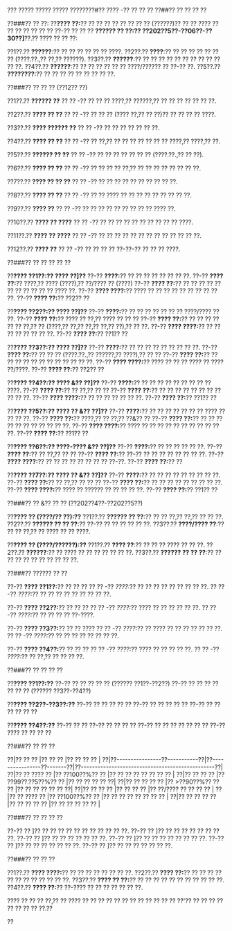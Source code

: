 ??? ????? ????? ????? ????????#?? ???? -?? ?? ?? ??
??##?? ?? ?? ?? ??

??###?? ?? ??:
??**???? ??:**?? ?? ?? ?? ?? ?? ?? ?? ?? (??????)?? ?? ?? ???? ?? ?? ?? ?? ?? ?? ?? ??-?? ?? ?? ?? **?????? ?? ??:?? ??202??5??-??06??-??30??]**??.?? ???? ?? ?? ??:

??1??.?? **??????**:?? ?? ?? ?? ?? ?? ?? ????.
??2??.?? **????**:?? ?? ?? ?? ?? ?? ?? ?? (????.??.,?? ??,?? ??????).
??3??.?? **??????**:?? ?? ?? ?? ?? ?? ?? ?? ?? ?? ?? ?? ??.
??4??.?? **??????**:?? ?? ?? ?? ?? ?? ?? ????/?????? ?? ??-?? ??.
??5??.?? **????????**:?? ?? ?? ?? ?? ?? ?? ?? ?? ??.

??###?? ?? ?? ?? (??12?? ??)

??1??.?? **?????? ??**
??  ?? -?? ?? ?? ?? ????,?? ??????,?? ?? ?? ?? ?? ?? ?? ??.

??2??.?? **???? ?? ??**
??  ?? -?? ?? ?? ?? (???? ??,?? ?? ??)?? ?? ?? ?? ?? ????.

??3??.?? **???? ?????? ??**
??  ?? -?? ?? ?? ?? ?? ?? ?? ??.

??4??.?? **???? ?? ??**
??  ?? -?? ?? ??,?? ?? ?? ?? ?? ?? ?? ?? ????,?? ????,?? ??.

??5??.?? **?????? ?? ??**
??  ?? -?? ?? ?? ?? ?? ?? ?? ?? (????.??.,?? ?? ??).

??6??.?? **???? ?? ??**
??  ?? -?? ?? ?? ?? ?? ??,?? ?? ?? ?? ?? ?? ?? ?? ??.

??7??.?? **???? ?? ?? ??**
??  ?? -?? ?? ?? ?? ?? ?? ?? ?? ?? ?? ??.

??8??.?? **???? ?? ??**
??  ?? -?? ?? ?? ???? ?? ?? ?? ?? ?? ?? ?? ?? ??.

??9??.?? **???? ??**
??  ?? -?? ?? ?? ?? ?? ?? ?? ?? ?? ?? ???? ??.

??10??.?? **???? ?? ????**
??   ?? -?? ?? ?? ?? ?? ?? ?? ?? ?? ?? ?? ????.

??11??.?? **???? ?? ????**
??   ?? -?? ?? ?? ?? ?? ?? ?? ?? ?? ?? ?? ?? ?? ??.

??12??.?? **???? ??**
??   ?? -?? ?? ?? ?? ?? ??-??-?? ?? ?? ?? ????.

??###?? ?? ?? ?? ?? ??

??**???? ??1??:?? ???? ??]??**
??-?? **????:**?? ?? ?? ?? ?? ?? ?? ?? ??.
??-?? **???? ??:**?? ????,?? ???? (????),?? ??/???? ?? (????)
??-?? **???? ??:**?? ?? ?? ?? ?? ?? ?? ?? ?? ?? ?? ?? ???? ??.
??-?? **???? ????:**?? ???? ?? ?? ?? ?? ?? ?? ?? ?? ?? ??.
??-?? **???? ??:**?? ??2?? ??

??**???? ??2??:?? ???? ??]??**
??-?? **????:**?? ?? ?? ?? ?? ?? ?? ?? ????/???? ?? ??.
??-?? **???? ??:**?? ???? ?? ??,?? ???? ?? ?? ??
??-?? **???? ??:**?? ?? ?? ?? ?? ?? ?? ??,?? ?? (????,?? ??,?? ??,?? ??,?? ??),?? ?? ??.
??-?? **???? ????:**?? ?? ?? ?? ?? ?? ?? ?? ??.
??-?? **???? ??:**?? ??1?? ??

??**???? ??3??:?? ???? ??]??**
??-?? **????:**?? ?? ?? ?? ?? ?? ?? ?? ?? ??.
??-?? **???? ??:**?? ?? ?? ?? (????.??.,?? ??????,?? ????),?? ?? ??
??-?? **???? ??:**?? ?? ?? ?? ?? ?? ?? ?? ?? ?? ?? ?? ??.
??-?? **???? ????:**?? ???? ?? ?? ?? ???? ?? ???? ??/????.
??-?? **???? ??:**?? ??2?? ??

??**???? ??4??:?? ???? &?? ??]??**
??-?? **????:**?? ?? ?? ?? ?? ?? ?? ?? ?? ?? ????.
??-?? **???? ??:**?? ?? ??,?? ?? ??
??-?? **???? ??:**?? ?? ?? ?? ?? ?? ?? ?? ?? ?? ?? ??.
??-?? **???? ????:**?? ?? ?? ?? ?? ?? ?? ??.
??-?? **???? ??:**?? ??1?? ??

??**???? ??5??:?? ???? ?? &?? ??]??**
??-?? **????:**?? ?? ?? ?? ?? ?? ?? ?? ???? ?? ?? ?? ??.
??-?? **???? ??:**?? ????,?? ?? ??,?? ??&?? ??
??-?? **???? ??:**?? ?? ?? ?? ?? ?? ?? ?? ?? ?? ?? ??.
??-?? **???? ????:**?? ???? ?? ?? ?? ?? ?? ?? ?? ?? ?? ?? ??.
??-?? **???? ??:**?? ??1?? ??

??**???? ??6??:?? ????-???? &?? ??]??**
??-?? **????:**?? ?? ?? ?? ?? ?? ??.
??-?? **???? ??:**?? ?? ??,?? ?? ??
??-?? **???? ??:**?? ??-?? ?? ?? ?? ?? ?? ?? ?? ??.
??-?? **???? ????:**?? ?? ?? ?? ?? ?? ?? ?? ?? ??-??.
??-?? **???? ??:**?? ??

??**???? ??7??:?? ???? ?? &?? ??]??**
??-?? **????:**?? ?? ?? ?? ?? ?? ?? ?? ?? ??.
??-?? **???? ??:**?? ?? ??,?? ?? ?? ??
??-?? **???? ??:**?? ?? ?? ?? ?? ?? ?? ?? ?? ??.
??-?? **???? ????:**?? ???? ?? ?????? ?? ?? ?? ?? ??.
??-?? **???? ??:**?? ??1?? ??

??###?? ?? &?? ?? ?? (??202??4??-??202??5??)

??**???? ?? (????/?? ??):??**
??1??.?? **?????? ?? ??**:?? ?? ?? ??,?? ??,?? ?? ?? ??.
??2??.?? **?????? ?? ?? ??**:?? ??-?? ?? ?? ?? ?? ?? ??.
??3??.?? **????/???? ??**:?? ?? ?? ??,?? ?? ???? ?? ?? ????.

??**???? ?? (????/??????):??**
??1??.?? **???? ??**:?? ?? ?? ?? ???? ?? ?? ??.
??2??.?? **??????**:?? ?? ???? ?? ?? ?? ?? ?? ?? ??.
??3??.?? **?????? ?? ?? ??**:?? ?? ?? ?? ?? ?? ?? ?? ?? ?? ??.

??###?? ?????? ?? ??

??-?? **???? ??1??:**?? ?? ?? ??
?? ?? -?? *????:*?? ?? ?? ?? ?? ?? ?? ?? ?? ??.
?? ?? -?? *????:*?? ?? ?? ?? ?? ?? ?? ?? ?? ??.

??-?? **???? ??2??:**?? ?? ?? ??
?? ?? -?? *????:*?? ???? ?? ?? ?? ?? ?? ??.
?? ?? -?? *????:*?? ?? ?? ?? ?? ??-????.

??-?? **???? ??3??:**?? ?? ?? ????
?? ?? -?? *????:*?? ?? ???? ?? ?? ?? ?? ?? ?? ??.
?? ?? -?? *????:*?? ?? ?? ?? ?? ?? ?? ?? ??.

??-?? **???? ??4??:**?? ?? ?? ??
?? ?? -?? *????:*?? ???? ?? ?? ?? ?? ??.
?? ?? -?? *????:*?? ?? ??,?? ?? ?? ?? ??.

??###?? ?? ?? ?? ??

??**???? ??1??:??**
??-?? ?? ?? ?? ?? ?? (?????? ??1??-??2??)
??-?? ?? ?? ?? ?? ?? ?? ?? (?????? ??3??-??4??)

??**???? ??2??-??3??:??**
??-?? ?? ?? ?? ?? ??
??-?? ?? ?? ?? ?? ??
??-?? ?? ?? ?? ?? ?? ??

??**???? ??4??:??**
??-?? ?? ?? ??-?? ?? ?? ?? ??
??-?? ?? ?? ?? ?? ?? ?? ??
??-?? ???? ?? ?? ?? ??

??###?? ?? ?? ??

??|?? ??                    ?? |?? ??               ?? |?? ?? ??                             ?? |
??|??----------------??-----------??|??----------------??-------??|??------------------------------------------------??|
??|?? ?? ????    ?? |?? ??100??%??                 ?? |?? ?? ?? ?? ?? ?? ??        ?? |
??|?? ?? ??            ?? |?? ??99??.??5??%??                ?? |?? ?? ?? ?? ?? ??|
??|?? ?? ?? ??       ?? |?? >??90??%?? ??         ?? |?? ?? ?? ?? ?? ?? ??|
??|?? ?? ??  ?? |?? ?? ??      ?? |?? ??/???? ?? ?? ??                ?? |
??|?? ?? ????            ?? |?? ??100??%??                 ?? |?? ?? ?? ?? ?? ?? ??          ?? |
??|?? ?? ?? ??       ?? |?? ?? ?? ??  ?? |?? ?? ?? ?? ??            ?? |

??###?? ?? ?? ?? ??

??-?? ?? ]?? ?? ?? ?? ?? ?? ?? ?? ?? ?? ?? ??.
??-?? ?? ]?? ?? ?? ?? ?? ?? ?? ?? ??.
??-?? ?? ]?? ?? ?? ?? ?? ?? ?? ??.
??-?? ?? ]?? ?? ?? ?? ?? ?? ?? ?? ??.
??-?? ?? ]?? ?? ?? ?? ?? ?? ?? ??.
??-?? ?? ]?? ?? ?? ?? ?? ?? ?? ??.

??###?? ?? ?? ??

??1??.?? **???? ????:**?? ?? ?? ?? ?? ?? ?? ?? ??.
??2??.?? **???? ??:**?? ?? ?? ?? ?? ?? ?? ?? ?? ?? ?? ?? ??.
??3??.?? **???? ?? ??:**?? ?? ?? ?? ?? ?? ?? ?? ?? ?? ?? ??.
??4??.?? **???? ??:**?? ??-???? ?? ?? ?? ?? ?? ?? ??.

???? ?? ?? ?? ??,?? ?? ???? ?? ?? ?? ?? ?? ?? ?? ?? ?? ?? ?? ?? ??'?? ?? ?? ?? ?? ?? ?? ?? ?? ??.??

??